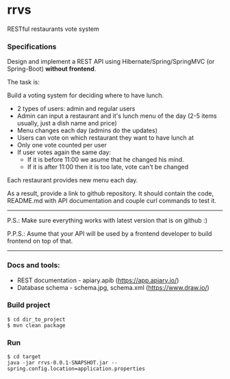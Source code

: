 # rrvs

RESTful restaurants vote system

### Specifications

Design and implement a REST API using Hibernate/Spring/SpringMVC (or Spring-Boot) **without frontend**.

The task is:

Build a voting system for deciding where to have lunch.

 * 2 types of users: admin and regular users
 * Admin can input a restaurant and it's lunch menu of the day (2-5 items usually, just a dish name and price)
 * Menu changes each day (admins do the updates)
 * Users can vote on which restaurant they want to have lunch at
 * Only one vote counted per user
 * If user votes again the same day:
    - If it is before 11:00 we asume that he changed his mind.
    - If it is after 11:00 then it is too late, vote can't be changed

Each restaurant provides new menu each day.

As a result, provide a link to github repository. It should contain the code, README.md with API documentation and couple curl commands to test it.

-----------------------------
P.S.: Make sure everything works with latest version that is on github :)

P.P.S.: Asume that your API will be used by a frontend developer to build frontend on top of that.

-----------------------------
### Docs and tools:

+ REST documentation - apiary.apib (https://app.apiary.io/)
+ Database schema - schema.jpg, schema.xml (https://www.draw.io/)

### Build project
```$ cd dir_to_project```  
```$ mvn clean package```
### Run
```$ cd target```  
```java -jar rrvs-0.0.1-SNAPSHOT.jar --spring.config.location=application.properties```